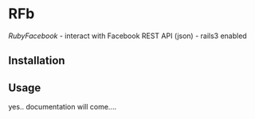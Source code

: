 # RFb

*RubyFacebook* - interact with Facebook REST API (json) - rails3 enabled


## Installation

## Usage


yes.. documentation will come....
